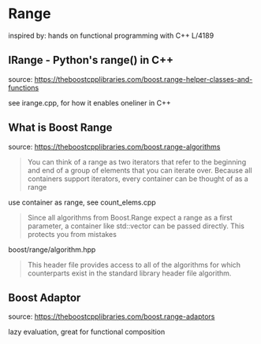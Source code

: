# Range

inspired by: hands on functional programming with C++ L/4189

## IRange - Python's range() in C++

source: <https://theboostcpplibraries.com/boost.range-helper-classes-and-functions>

see irange.cpp, for how it enables oneliner in C++

## What is Boost Range

source: <https://theboostcpplibraries.com/boost.range-algorithms>

> You can think of a range as two iterators that refer to the beginning and end 
> of a group of elements that you can iterate over. Because all containers support 
> iterators, every container can be thought of as a range

use container as range, see count_elems.cpp

> Since all algorithms from Boost.Range expect a range as a first parameter, a 
> container like std::vector can be passed directly.
> This protects you from mistakes

boost/range/algorithm.hpp

> This header file provides access to all of the algorithms for which counterparts 
> exist in the standard library header file algorithm.

## Boost Adaptor

source: <https://theboostcpplibraries.com/boost.range-adaptors>

lazy evaluation, great for functional composition
